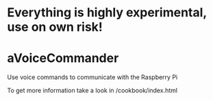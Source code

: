 # Everything is highly experimental, use on own risk!
# aVoiceCommander
Use voice commands to communicate with the Raspberry Pi

To get more information take a look in /cookbook/index.html
